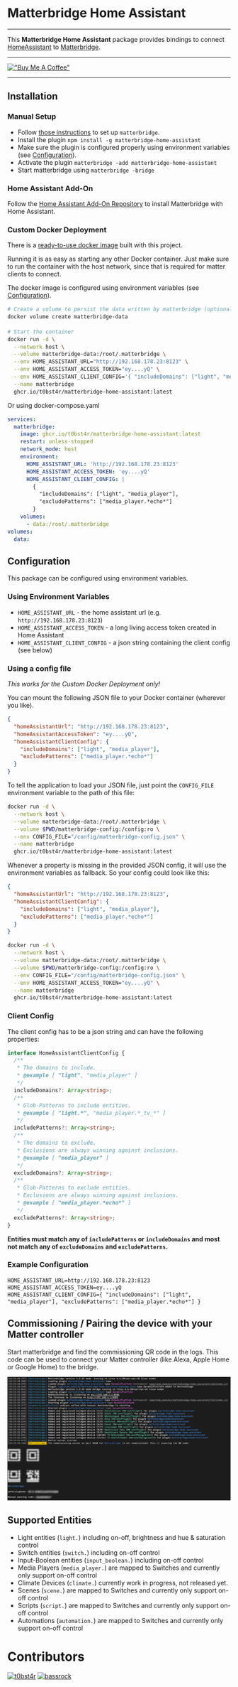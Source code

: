 # Matterbridge Home Assistant

---

This **Matterbridge Home Assistant** package provides bindings to connect [HomeAssistant](https://www.npmjs.com/package/home-assistant-js-websocket) to [Matterbridge](https://github.com/Luligu/matterbridge/).

---

[!["Buy Me A Coffee"](https://www.buymeacoffee.com/assets/img/custom_images/orange_img.png)](https://www.buymeacoffee.com/t0bst4r)

---

## Installation

### Manual Setup

- Follow [those instructions](https://github.com/Luligu/matterbridge/?tab=readme-ov-file#installation) to set up `matterbridge`.
- Install the plugin `npm install -g matterbridge-home-assistant`
- Make sure the plugin is configured properly using environment variables (see [Configuration](#configuration)).
- Activate the plugin `matterbridge -add matterbridge-home-assistant`
- Start matterbridge using `matterbridge -bridge`

### Home Assistant Add-On

Follow the [Home Assistant Add-On Repository](https://github.com/t0bst4r/matterbridge-home-assistant-addon) to install
Matterbridge with Home Assistant.

### Custom Docker Deployment

There is a [ready-to-use docker image](https://github.com/t0bst4r?tab=packages&repo_name=matterbridge-home-assistant)
built with this project.

Running it is as easy as starting any other Docker container. Just make sure to run the container with the host network,
since that is required for matter clients to connect.

The docker image is configured using environment variables (see [Configuration](#configuration)).

```bash
# Create a volume to persist the data written by matterbridge (optional)
docker volume create matterbridge-data

# Start the container
docker run -d \
  --network host \
  --volume matterbridge-data:/root/.matterbridge \
  --env HOME_ASSISTANT_URL="http://192.168.178.23:8123" \
  --env HOME_ASSISTANT_ACCESS_TOKEN="ey....yQ" \
  --env HOME_ASSISTANT_CLIENT_CONFIG='{ "includeDomains": ["light", "media_player"], "excludePatterns": ["media_player.*echo*"] }' \
  --name matterbridge
  ghcr.io/t0bst4r/matterbridge-home-assistant:latest
```

Or using docker-compose.yaml

```yaml
services:
  matterbridge:
    image: ghcr.io/t0bst4r/matterbridge-home-assistant:latest
    restart: unless-stopped
    network_mode: host
    environment:
      HOME_ASSISTANT_URL: 'http://192.168.178.23:8123'
      HOME_ASSISTANT_ACCESS_TOKEN: 'ey....yQ'
      HOME_ASSISTANT_CLIENT_CONFIG: |
        {
          "includeDomains": ["light", "media_player"],
          "excludePatterns": ["media_player.*echo*"]
        }
    volumes:
      - data:/root/.matterbridge
volumes:
  data:
```

## Configuration

This package can be configured using environment variables.

### Using Environment Variables

- `HOME_ASSISTANT_URL` - the home assistant url (e.g. `http://192.168.178.23:8123`)
- `HOME_ASSISTANT_ACCESS_TOKEN` - a long living access token created in Home Assistant
- `HOME_ASSISTANT_CLIENT_CONFIG` - a json string containing the client config (see below)

### Using a config file

_This works for the Custom Docker Deployment only!_

You can mount the following JSON file to your Docker container (wherever you like).

```json
{
  "homeAssistantUrl": "http://192.168.178.23:8123",
  "homeAssistantAccessToken": "ey....yQ",
  "homeAssistantClientConfig": {
    "includeDomains": ["light", "media_player"],
    "excludePatterns": ["media_player.*echo*"]
  }
}
```

To tell the application to load your JSON file, just point the `CONFIG_FILE` environment variable to the path of this file:

```bash
docker run -d \
  --network host \
  --volume matterbridge-data:/root/.matterbridge \
  --volume $PWD/matterbridge-config:/config:ro \
  --env CONFIG_FILE="/config/matterbridge-config.json" \
  --name matterbridge
  ghcr.io/t0bst4r/matterbridge-home-assistant:latest
```

Whenever a property is missing in the provided JSON config, it will use the environment variables as fallback.
So your config could look like this:

```json
{
  "homeAssistantUrl": "http://192.168.178.23:8123",
  "homeAssistantClientConfig": {
    "includeDomains": ["light", "media_player"],
    "excludePatterns": ["media_player.*echo*"]
  }
}
```

```bash
docker run -d \
  --network host \
  --volume matterbridge-data:/root/.matterbridge \
  --volume $PWD/matterbridge-config:/config:ro \
  --env CONFIG_FILE="/config/matterbridge-config.json" \
  --env HOME_ASSISTANT_ACCESS_TOKEN="ey....yQ" \
  --name matterbridge
  ghcr.io/t0bst4r/matterbridge-home-assistant:latest
```

### Client Config

The client config has to be a json string and can have the following properties:

```typescript
interface HomeAssistantClientConfig {
  /**
   * The domains to include.
   * @example [ "light", "media_player" ]
   */
  includeDomains?: Array<string>;
  /**
   * Glob-Patterns to include entities.
   * @example [ "light.*", "media_player.*_tv_*" ]
   */
  includePatterns?: Array<string>;
  /**
   * The domains to exclude.
   * Exclusions are always winning against inclusions.
   * @example [ "media_player" ]
   */
  excludeDomains?: Array<string>;
  /**
   * Glob-Patterns to exclude entities.
   * Exclusions are always winning against inclusions.
   * @example [ "media_player.*echo*" ]
   */
  excludePatterns?: Array<string>;
}
```

**Entities must match any of `includePatterns` or `includeDomains` and most not match any of `excludeDomains` and `excludePatterns`.**

### Example Configuration

```
HOME_ASSISTANT_URL=http://192.168.178.23:8123
HOME_ASSISTANT_ACCESS_TOKEN=ey....yQ
HOME_ASSISTANT_CLIENT_CONFIG={ "includeDomains": ["light", "media_player"], "excludePatterns": ["media_player.*echo*"] }
```

## Commissioning / Pairing the device with your Matter controller

Start matterbridge and find the commissioning QR code in the logs.
This code can be used to connect your Matter controller (like Alexa, Apple Home or Google Home) to the bridge.

![Matterbridge commissioning code](docs/matterbridge-commissioning.png)

## Supported Entities

- Light entities (`light.`) including on-off, brightness and hue & saturation control
- Switch entities (`switch.`) including on-off control
- Input-Boolean entities (`input_boolean.`) including on-off control
- Media Players (`media_player.`) are mapped to Switches and currently only support on-off control
- Climate Devices (`climate.`) currently work in progress, not released yet.
- Scenes (`scene.`) are mapped to Switches and currently only support on-off control
- Scripts (`script.`) are mapped to Switches and currently only support on-off control
- Automations (`automation.`) are mapped to Switches and currently only support on-off control

# Contributors

[<img src="https://github.com/t0bst4r.png" width="50px" alt="t0bst4r" title="t0bst4r" />](https://github.com/t0bst4r)
[<img src="https://github.com/bassrock.png" width="50px" alt="bassrock" title="bassrock" />](https://github.com/bassrock)

